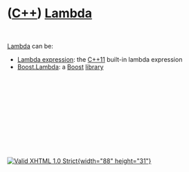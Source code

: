 



 

 

 

 

 

([C++](Cpp.htm)) [Lambda](CppLambda.htm)
========================================

 

[Lambda](CppLambda.htm) can be:

-   [Lambda expression](CppLambdaExpression.htm): the [C++11](Cpp11.htm)
    built-in lambda expression
-   [Boost.Lambda](CppBoostLambda.htm): a [Boost](CppBoost.htm)
    [library](CppLibrary.htm)

 

 

 

 

 





 

[![Valid XHTML 1.0 Strict](valid-xhtml10.png){width="88"
height="31"}](http://validator.w3.org/check?uri=referer)

